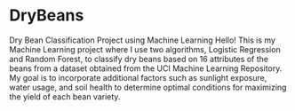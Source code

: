 # DryBeans
Dry Bean Classification Project using Machine Learning
Hello! This is my Machine Learning project where I use two algorithms, Logistic Regression and Random Forest, to classify dry beans based on 16 attributes of the beans from a dataset obtained from the UCI Machine Learning Repository.
My goal is to incorporate additional factors such as sunlight exposure, water usage, and soil health to determine optimal conditions for maximizing the yield of each bean variety.
